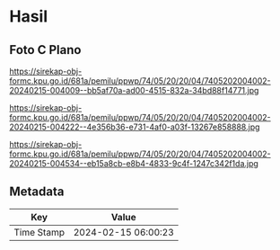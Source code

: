 # Hasil

## Foto C Plano

https://sirekap-obj-formc.kpu.go.id/681a/pemilu/ppwp/74/05/20/20/04/7405202004002-20240215-004009--bb5af70a-ad00-4515-832a-34bd88f14771.jpg

https://sirekap-obj-formc.kpu.go.id/681a/pemilu/ppwp/74/05/20/20/04/7405202004002-20240215-004222--4e356b36-e731-4af0-a03f-13267e858888.jpg

https://sirekap-obj-formc.kpu.go.id/681a/pemilu/ppwp/74/05/20/20/04/7405202004002-20240215-004534--eb15a8cb-e8b4-4833-9c4f-1247c342f1da.jpg


## Metadata

| Key        | Value               |
| ---------- | ------------------- |
| Time Stamp | 2024-02-15 06:00:23 |



